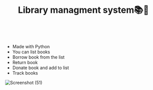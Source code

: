 # <p align="center">Library managment system📚📔 </p></br>
- Made with Python
- You can list books
- Borrow book from the list
- Return book
- Donate book and add to list
- Track books

![Screenshot (51)](https://user-images.githubusercontent.com/77200703/159057536-d7bf6aa8-101d-4398-90cc-b2fb1ab1cc6b.png)
